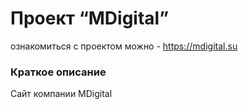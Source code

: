 # Проект “MDigital”

ознакомиться с проектом можно - https://mdigital.su

### Краткое описание
Сайт компании MDigital

